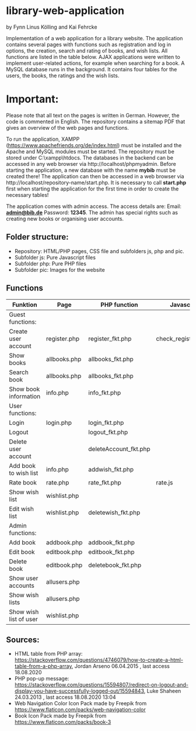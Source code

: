# library-web-application
by Fynn Linus Kölling and Kai Fehrcke

Implementation of a web application for a library website. The application contains several pages with functions such as registration and log in options, the creation, search and rating of books, and wish lists. All functions are listed in the table below. AJAX applications were written to implement user-related actions, for example when searching for a book. A MySQL database runs in the background. It contains four tables for the users, the books, the ratings and the wish lists.

# Important:
Please note that all text on the pages is written in German. However, the code is commented in English. The repository contains a sitemap PDF that gives an overview of the web pages and functions.

To run the application, XAMPP (https://www.apachefriends.org/de/index.html) must be installed and the Apache and MySQL modules must be started. The repository must be stored under C:\xampp\htdocs. The databases in the backend can be accessed in any web browser via http://localhost/phpmyadmin. Before starting the application, a new database with the name **mybib** must be created there! The application can then be accessed in a web browser via http://localhost/repository-name/start.php. It is necessary to call **start.php** first when starting the application for the first time in order to create the necessary tables!

The application comes with admin access. The access details are: Email: **admin@bib.de** Password: **12345**. The admin has special rights such as creating new books or organising user accounts.

## Folder structure:
- Repository: HTML/PHP pages, CSS file and subfolders js, php and pic.
- Subfolder js: Pure Javascript files
- Subfolder php: Pure PHP files
- Subfolder pic: Images for the website

## Functions

| Funktion               | Page         | PHP function          | Javascript           |
|------------------------|--------------|-----------------------|----------------------|
| Guest functions:       |              |                       |                      |
| Create user account    | register.php | register_fkt.php      | check_register_pw.js |
| Show books             | allbooks.php | allbooks_fkt.php      |                      |
| Search book            | allbooks.php | allbooks_fkt.php      |                      |
| Show book information  | info.php     | info_fkt.php          |                      |
| User functions:        |              |                       |                      |
| Login                  | login.php    | login_fkt.php         |                      |
| Logout                 |              | logout_fkt.php        |                      |
| Delete user account    |              | deleteAccount_fkt.php |                      |
| Add book to wish list  | info.php     | addwish_fkt.php       |                      |
| Rate book              | rate.php     | rate_fkt.php          | rate.js              |
| Show wish list         | wishlist.php |                       |                      |
| Edit wish list         | wishlist.php | deletewish_fkt.php    |                      |
| Admin functions:       |              |                       |                      |
| Add book               | addbook.php  | addbook_fkt.php       |                      |
| Edit book              | editbook.php | editbook_fkt.php      |                      |
| Delete book            | editbook.php | deletebook_fkt.php    |                      |
| Show user accounts     | allusers.php |                       |                      |
| Show wish lists        | allusers.php |                       |                      |
| Show wish list of user | wishlist.php |                       |                      |

## Sources:
- HTML table from PHP array: https://stackoverflow.com/questions/4746079/how-to-create-a-html-table-from-a-php-array, Jordan Arseno 06.04.2015 , last access 18.08.2020
- PHP pop-up message: https://stackoverflow.com/questions/15594807/redirect-on-logout-and-display-you-have-successfully-logged-out/15594843, Luke Shaheen 24.03.2013 , last access 18.08.2020 13:04
- Web Navigation Color Icon Pack made by Freepik from https://www.flaticon.com/packs/web-navigation-color
- Book Icon Pack made by Freepik from https://www.flaticon.com/packs/book-3

